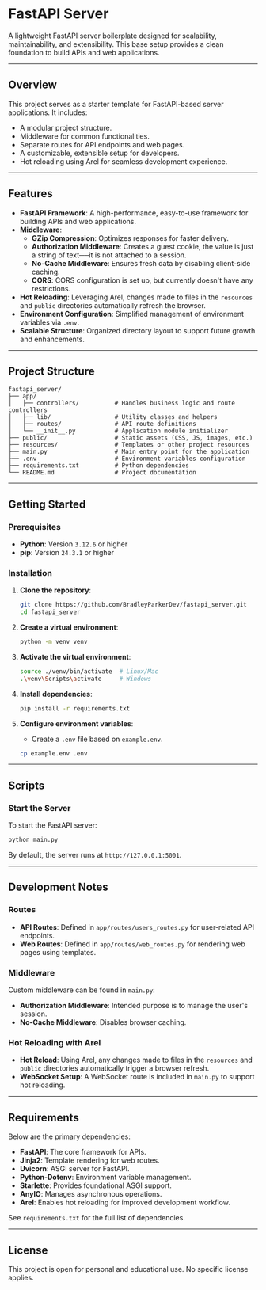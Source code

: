 # FastAPI Server

A lightweight FastAPI server boilerplate designed for scalability, maintainability, and extensibility. This base setup provides a clean foundation to build APIs and web applications.

---

## Overview

This project serves as a starter template for FastAPI-based server applications. It includes:
- A modular project structure.
- Middleware for common functionalities.
- Separate routes for API endpoints and web pages.
- A customizable, extensible setup for developers.
- Hot reloading using Arel for seamless development experience.

---

## Features

- **FastAPI Framework**: A high-performance, easy-to-use framework for building APIs and web applications.
- **Middleware**:
  - **GZip Compression**: Optimizes responses for faster delivery.
  - **Authorization Middleware**: Creates a guest cookie, the value is just a string of text──it is not attached to a session.
  - **No-Cache Middleware**: Ensures fresh data by disabling client-side caching.
  - **CORS**: CORS configuration is set up, but currently doesn't have any restrictions.
- **Hot Reloading**: Leveraging Arel, changes made to files in the `resources` and `public` directories automatically refresh the browser.
- **Environment Configuration**: Simplified management of environment variables via `.env`.
- **Scalable Structure**: Organized directory layout to support future growth and enhancements.

---

## Project Structure

```
fastapi_server/
├── app/
│   ├── controllers/          # Handles business logic and route controllers
│   ├── lib/                  # Utility classes and helpers
│   ├── routes/               # API route definitions
│   └── __init__.py           # Application module initializer
├── public/                   # Static assets (CSS, JS, images, etc.)
├── resources/                # Templates or other project resources
├── main.py                   # Main entry point for the application
├── .env                      # Environment variables configuration
├── requirements.txt          # Python dependencies
└── README.md                 # Project documentation
```

---

## Getting Started

### Prerequisites

- **Python**: Version `3.12.6` or higher
- **pip**: Version `24.3.1` or higher

### Installation

1. **Clone the repository**:
   ```bash
   git clone https://github.com/BradleyParkerDev/fastapi_server.git
   cd fastapi_server
   ```

2. **Create a virtual environment**:
   ```bash
   python -m venv venv
   ```

3. **Activate the virtual environment**:
   ```bash
   source ./venv/bin/activate  # Linux/Mac
   .\venv\Scripts\activate     # Windows
   ```

4. **Install dependencies**:
   ```bash
   pip install -r requirements.txt
   ```

5. **Configure environment variables**:
   - Create a `.env` file based on `example.env`.
   ```bash
   cp example.env .env
   ```

---

## Scripts

### Start the Server
To start the FastAPI server:
```bash
python main.py
```

By default, the server runs at `http://127.0.0.1:5001`.

---

## Development Notes

### Routes
- **API Routes**: Defined in `app/routes/users_routes.py` for user-related API endpoints.
- **Web Routes**: Defined in `app/routes/web_routes.py` for rendering web pages using templates.

### Middleware
Custom middleware can be found in `main.py`:
- **Authorization Middleware**: Intended purpose is to manage the user's session.
- **No-Cache Middleware**: Disables browser caching.

### Hot Reloading with Arel
- **Hot Reload**: Using Arel, any changes made to files in the `resources` and `public` directories automatically trigger a browser refresh.
- **WebSocket Setup**: A WebSocket route is included in `main.py` to support hot reloading.

---

## Requirements

Below are the primary dependencies:
- **FastAPI**: The core framework for APIs.
- **Jinja2**: Template rendering for web routes.
- **Uvicorn**: ASGI server for FastAPI.
- **Python-Dotenv**: Environment variable management.
- **Starlette**: Provides foundational ASGI support.
- **AnyIO**: Manages asynchronous operations.
- **Arel**: Enables hot reloading for improved development workflow.

See `requirements.txt` for the full list of dependencies.

---

## License

This project is open for personal and educational use. No specific license applies.
